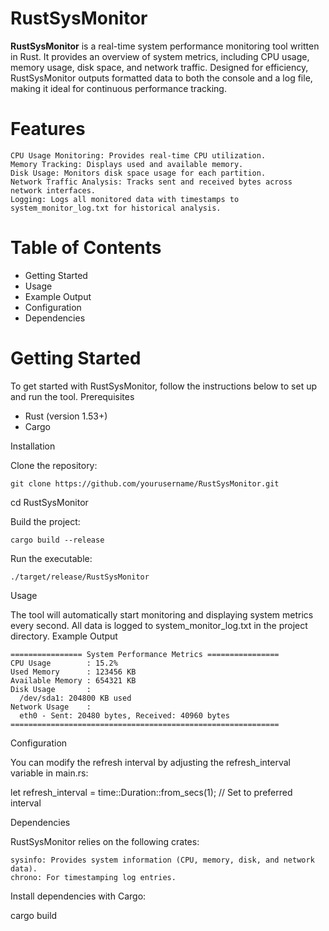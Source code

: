 # RustSysMonitor
**RustSysMonitor** is a real-time system performance monitoring tool written in Rust. It provides an overview of system metrics, including CPU usage, memory usage, disk space, and network traffic. Designed for efficiency, RustSysMonitor outputs formatted data to both the console and a log file, making it ideal for continuous performance tracking.

# Features

    CPU Usage Monitoring: Provides real-time CPU utilization.
    Memory Tracking: Displays used and available memory.
    Disk Usage: Monitors disk space usage for each partition.
    Network Traffic Analysis: Tracks sent and received bytes across network interfaces.
    Logging: Logs all monitored data with timestamps to system_monitor_log.txt for historical analysis.

# Table of Contents

   - Getting Started
   - Usage
   - Example Output
   - Configuration
   - Dependencies

# Getting Started

To get started with RustSysMonitor, follow the instructions below to set up and run the tool.
Prerequisites

   - Rust (version 1.53+)
   - Cargo

Installation

Clone the repository:

    git clone https://github.com/yourusername/RustSysMonitor.git

cd RustSysMonitor

Build the project:

    cargo build --release

Run the executable:

    ./target/release/RustSysMonitor

Usage

The tool will automatically start monitoring and displaying system metrics every second. All data is logged to system_monitor_log.txt in the project directory.
Example Output
```
================ System Performance Metrics ================
CPU Usage        : 15.2%
Used Memory      : 123456 KB
Available Memory : 654321 KB
Disk Usage       :
  /dev/sda1: 204800 KB used
Network Usage    :
  eth0 - Sent: 20480 bytes, Received: 40960 bytes
============================================================
```

Configuration

You can modify the refresh interval by adjusting the refresh_interval variable in main.rs:

let refresh_interval = time::Duration::from_secs(1); // Set to preferred interval

Dependencies

RustSysMonitor relies on the following crates:

    sysinfo: Provides system information (CPU, memory, disk, and network data).
    chrono: For timestamping log entries.

Install dependencies with Cargo:

cargo build
